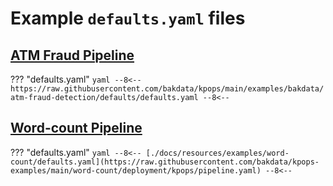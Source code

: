 # Example `defaults.yaml` files

## [ATM Fraud Pipeline](https://github.com/bakdata/kpops/tree/main/examples/bakdata/atm-fraud-detection/defaults)

??? "defaults.yaml"
    ```yaml
        --8<--
        https://raw.githubusercontent.com/bakdata/kpops/main/examples/bakdata/atm-fraud-detection/defaults/defaults.yaml
        --8<--
    ```

## [Word-count Pipeline](https://github.com/bakdata/kpops-examples/tree/main/word-count/deployment/kpops/defaults)

??? "defaults.yaml"
    ```yaml
        --8<--
        [./docs/resources/examples/word-count/defaults.yaml](https://raw.githubusercontent.com/bakdata/kpops-examples/main/word-count/deployment/kpops/pipeline.yaml)
        --8<--
    ```
